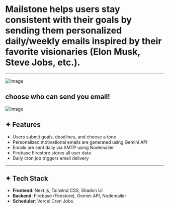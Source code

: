 # **Mailstone** helps users stay consistent with their goals by sending them personalized daily/weekly emails inspired by their favorite visionaries (Elon Musk, Steve Jobs, etc.).

---
![Image](https://github.com/user-attachments/assets/8a83a0e6-ffdd-4824-a3a4-4d04aa0925d7)
## choose who can send you email!
![Image](https://github.com/user-attachments/assets/f8dc370d-fe65-4c39-ac39-81c58a561a61)



## ✦ Features

- Users submit goals, deadlines, and choose a tone
- Personalized motivational emails are generated using Gemini API
- Emails are sent daily via SMTP using Nodemailer
- Firebase Firestore stores all user data
- Daily cron job triggers email delivery

---

## ✦ Tech Stack

- **Frontend**: Next.js, Tailwind CSS, Shadcn UI
- **Backend**: Firebase (Firestore), Gemini API, Nodemailer
- **Scheduler**: Vercel Cron Jobs.


